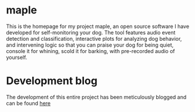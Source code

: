 # maple

This is the homepage for my project maple, an open source software I have developed for self-monitoring your dog. The tool features audio event detection and classification, interactive plots for analyzing dog behavior, and intervening logic so that you can praise your dog for being quiet, console it for whining, scold it for barking, with pre-recorded audio of yourself.

# Development blog

The development of this entire project has been meticulously blogged and can be found [here](ekiefl.github.io/projects/maple)
